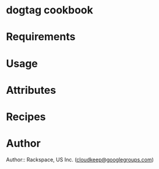 # dogtag cookbook

# Requirements

# Usage

# Attributes

# Recipes

# Author

Author:: Rackspace, US Inc. (<cloudkeep@googlegroups.com>)
